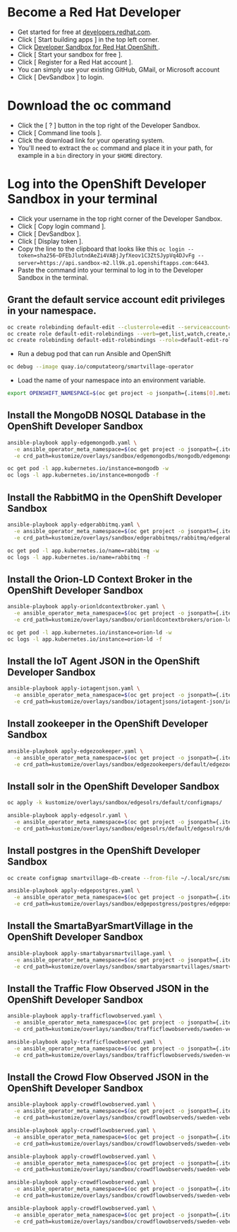 
# Become a Red Hat Developer

- Get started for free at [developers.redhat.com](https://developers.redhat.com/). 
- Click [ Start building apps ] in the top left corner. 
- Click [ Developer Sandbox for Red Hat OpenShift ](https://developers.redhat.com/developer-sandbox). 
- Click [ Start your sandbox for free ]. 
- Click [ Register for a Red Hat account ]. 
- You can simply use your existing GitHub, GMail, or Microsoft account
- Click [ DevSandbox ] to login. 

# Download the oc command

- Click the [ ? ] button in the top right of the Developer Sandbox. 
- Click [ Command line tools ]. 
- Click the download link for your operating system. 
- You'll need to extract the `oc` command and place it in your path, for example in a `bin` directory in your `$HOME` directory. 

# Log into the OpenShift Developer Sandbox in your terminal

- Click your username in the top right corner of the Developer Sandbox. 
- Click [ Copy login command ]. 
- Click [ DevSandbox ]. 
- Click [ Display token ]. 
- Copy the line to the clipboard that looks like this `oc login --token=sha256~DFEbJlutndAeZi4VABjJyfXeov1C3ZtSJypVq4DJvFg --server=https://api.sandbox-m2.ll9k.p1.openshiftapps.com:6443`. 
- Paste the command into your terminal to log in to the Developer Sandbox in the terminal. 

## Grant the default service account edit privileges in your namespace. 

```bash
oc create rolebinding default-edit --clusterrole=edit --serviceaccount=$(oc get project -o jsonpath={.items[0].metadata.name}):default
oc create role default-edit-rolebindings --verb=get,list,watch,create,update,patch,delete --resource=roles,rolebindings
oc create rolebinding default-edit-rolebindings --role=default-edit-rolebindings --serviceaccount=$(oc get project -o jsonpath={.items[0].metadata.name}):default
```

- Run a debug pod that can run Ansible and OpenShift

```bash
oc debug --image quay.io/computateorg/smartvillage-operator
```

- Load the name of your namespace into an environment variable. 

```bash
export OPENSHIFT_NAMESPACE=$(oc get project -o jsonpath={.items[0].metadata.name})
```

## Install the MongoDB NOSQL Database in the OpenShift Developer Sandbox

```bash
ansible-playbook apply-edgemongodb.yaml \
  -e ansible_operator_meta_namespace=$(oc get project -o jsonpath={.items[0].metadata.name}) \
  -e crd_path=kustomize/overlays/sandbox/edgemongodbs/mongodb/edgemongodb.yaml

oc get pod -l app.kubernetes.io/instance=mongodb -w
oc logs -l app.kubernetes.io/instance=mongodb -f
```

## Install the RabbitMQ in the OpenShift Developer Sandbox

```bash
ansible-playbook apply-edgerabbitmq.yaml \
  -e ansible_operator_meta_namespace=$(oc get project -o jsonpath={.items[0].metadata.name}) \
  -e crd_path=kustomize/overlays/sandbox/edgerabbitmqs/rabbitmq/edgerabbitmq.yaml

oc get pod -l app.kubernetes.io/name=rabbitmq -w
oc logs -l app.kubernetes.io/name=rabbitmq -f
```

## Install the Orion-LD Context Broker in the OpenShift Developer Sandbox

```bash
ansible-playbook apply-orionldcontextbroker.yaml \
  -e ansible_operator_meta_namespace=$(oc get project -o jsonpath={.items[0].metadata.name}) \
  -e crd_path=kustomize/overlays/sandbox/orionldcontextbrokers/orion-ld/orionldcontextbroker.yaml

oc get pod -l app.kubernetes.io/instance=orion-ld -w
oc logs -l app.kubernetes.io/instance=orion-ld -f
```

## Install the IoT Agent JSON in the OpenShift Developer Sandbox

```bash
ansible-playbook apply-iotagentjson.yaml \
  -e ansible_operator_meta_namespace=$(oc get project -o jsonpath={.items[0].metadata.name}) \
  -e crd_path=kustomize/overlays/sandbox/iotagentjsons/iotagent-json/iotagentjson.yaml
```

## Install zookeeper in the OpenShift Developer Sandbox

```bash
ansible-playbook apply-edgezookeeper.yaml \
  -e ansible_operator_meta_namespace=$(oc get project -o jsonpath={.items[0].metadata.name}) \
  -e crd_path=kustomize/overlays/sandbox/edgezookeepers/default/edgezookeeper.yaml
```

## Install solr in the OpenShift Developer Sandbox

```bash
oc apply -k kustomize/overlays/sandbox/edgesolrs/default/configmaps/

ansible-playbook apply-edgesolr.yaml \
  -e ansible_operator_meta_namespace=$(oc get project -o jsonpath={.items[0].metadata.name}) \
  -e crd_path=kustomize/overlays/sandbox/edgesolrs/default/edgesolrs/default/edgesolr.yaml
```

## Install postgres in the OpenShift Developer Sandbox

```bash
oc create configmap smartvillage-db-create --from-file ~/.local/src/smartabyar-smartvillage/src/main/resources/sql/db-create.sql

ansible-playbook apply-edgepostgres.yaml \
  -e ansible_operator_meta_namespace=$(oc get project -o jsonpath={.items[0].metadata.name}) \
  -e crd_path=kustomize/overlays/sandbox/edgepostgress/postgres/edgepostgres.yaml
```

## Install the SmartaByarSmartVillage in the OpenShift Developer Sandbox

```bash
ansible-playbook apply-smartabyarsmartvillage.yaml \
  -e ansible_operator_meta_namespace=$(oc get project -o jsonpath={.items[0].metadata.name}) \
  -e crd_path=kustomize/overlays/sandbox/smartabyarsmartvillages/smartvillage/smartabyarsmartvillage.yaml
```

## Install the Traffic Flow Observed JSON in the OpenShift Developer Sandbox

```bash
ansible-playbook apply-trafficflowobserved.yaml \
  -e ansible_operator_meta_namespace=$(oc get project -o jsonpath={.items[0].metadata.name}) \
  -e crd_path=kustomize/overlays/sandbox/trafficflowobserveds/sweden-veberod-1-lakaregatan-ne/trafficflowobserved.yaml
```

```bash
ansible-playbook apply-trafficflowobserved.yaml \
  -e ansible_operator_meta_namespace=$(oc get project -o jsonpath={.items[0].metadata.name}) \
  -e crd_path=kustomize/overlays/sandbox/trafficflowobserveds/sweden-veberod-1-sjobovagen-se/trafficflowobserved.yaml
```

## Install the Crowd Flow Observed JSON in the OpenShift Developer Sandbox

```bash
ansible-playbook apply-crowdflowobserved.yaml \
  -e ansible_operator_meta_namespace=$(oc get project -o jsonpath={.items[0].metadata.name}) \
  -e crd_path=kustomize/overlays/sandbox/crowdflowobserveds/sweden-veberod-1-sjobovagen-se-dorrodsvagen-sw/crowdflowobserved.yaml
```

```bash
ansible-playbook apply-crowdflowobserved.yaml \
  -e ansible_operator_meta_namespace=$(oc get project -o jsonpath={.items[0].metadata.name}) \
  -e crd_path=kustomize/overlays/sandbox/crowdflowobserveds/sweden-veberod-1-dorrodsvagen-ne-sjobovagen-se/crowdflowobserved.yaml
```

```bash
ansible-playbook apply-crowdflowobserved.yaml \
  -e ansible_operator_meta_namespace=$(oc get project -o jsonpath={.items[0].metadata.name}) \
  -e crd_path=kustomize/overlays/sandbox/crowdflowobserveds/sweden-veberod-1-sjobovagen-nw-lakaregatan-ne/crowdflowobserved.yaml
```

```bash
ansible-playbook apply-crowdflowobserved.yaml \
  -e ansible_operator_meta_namespace=$(oc get project -o jsonpath={.items[0].metadata.name}) \
  -e crd_path=kustomize/overlays/sandbox/crowdflowobserveds/sweden-veberod-1-lakaregatan-sw-sjobovagen-nw/crowdflowobserved.yaml
```

```bash
ansible-playbook apply-crowdflowobserved.yaml \
  -e ansible_operator_meta_namespace=$(oc get project -o jsonpath={.items[0].metadata.name}) \
  -e crd_path=kustomize/overlays/sandbox/crowdflowobserveds/sweden-veberod-1-sjobovagen-se-dorrodsvagen-sw/crowdflowobserved.yaml
```
